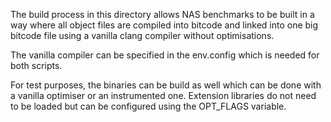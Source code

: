 The build process in this directory allows NAS benchmarks to be built in a way where all object files are compiled into bitcode and linked into one big bitcode file using a vanilla clang compiler without optimisations.

The vanilla compiler can be specified in the env.config which is needed for both scripts.

For test purposes, the binaries can be build as well which can be done with a vanilla optimiser or an instrumented one. Extension libraries do not need to be loaded but can be configured using the OPT_FLAGS variable.
